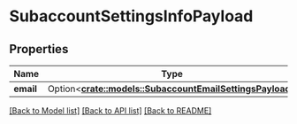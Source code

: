 # SubaccountSettingsInfoPayload

## Properties

Name | Type | Description | Notes
------------ | ------------- | ------------- | -------------
**email** | Option<[**crate::models::SubaccountEmailSettingsPayload**](SubaccountEmailSettingsPayload.md)> |  | [optional]

[[Back to Model list]](../README.md#documentation-for-models) [[Back to API list]](../README.md#documentation-for-api-endpoints) [[Back to README]](../README.md)


